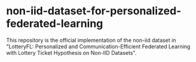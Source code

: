 # non-iid-dataset-for-personalized-federated-learning

This repository is the official implementation of the non-iid dataset in "LotteryFL: Personalized and Communication-Efficient Federated Learning with Lottery Ticket Hypothesis on Non-IID Datasets".
